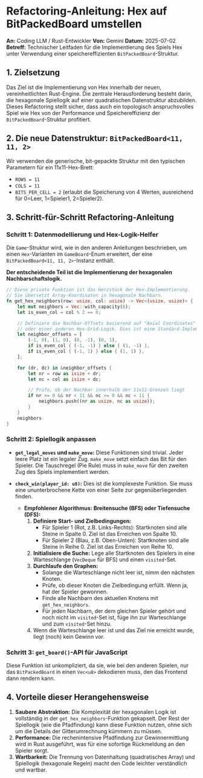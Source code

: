 
# Refactoring-Anleitung: Hex auf BitPackedBoard umstellen

**An:** Coding LLM / Rust-Entwickler
**Von:** Gemini
**Datum:** 2025-07-02
**Betreff:** Technischer Leitfaden für die Implementierung des Spiels Hex unter Verwendung einer speichereffizienten `BitPackedBoard`-Struktur.

## 1. Zielsetzung

Das Ziel ist die Implementierung von Hex innerhalb der neuen, vereinheitlichten Rust-Engine. Die zentrale Herausforderung besteht darin, die hexagonale Spiellogik auf einer quadratischen Datenstruktur abzubilden. Dieses Refactoring stellt sicher, dass auch ein topologisch anspruchsvolles Spiel wie Hex von der Performance und Speichereffizienz der `BitPackedBoard`-Struktur profitiert.

## 2. Die neue Datenstruktur: `BitPackedBoard<11, 11, 2>`

Wir verwenden die generische, bit-gepackte Struktur mit den typischen Parametern für ein 11x11-Hex-Brett:

-   `ROWS = 11`
-   `COLS = 11`
-   `BITS_PER_CELL = 2` (erlaubt die Speicherung von 4 Werten, ausreichend für 0=Leer, 1=Spieler1, 2=Spieler2).

## 3. Schritt-für-Schritt Refactoring-Anleitung

### Schritt 1: Datenmodellierung und Hex-Logik-Helfer

Die `Game`-Struktur wird, wie in den anderen Anleitungen beschrieben, um einen `Hex`-Varianten im `GameBoard`-Enum erweitert, der eine `BitPackedBoard<11, 11, 2>`-Instanz enthält.

**Der entscheidende Teil ist die Implementierung der hexagonalen Nachbarschaftslogik.**

```rust
// Diese private Funktion ist das Herzstück der Hex-Implementierung.
// Sie übersetzt Array-Koordinaten in hexagonale Nachbarn.
fn get_hex_neighbors(row: usize, col: usize) -> Vec<(usize, usize)> {
    let mut neighbors = Vec::with_capacity(6);
    let is_even_col = col % 2 == 0;

    // Definiere die Nachbar-Offsets basierend auf "Axial Coordinates"
    // oder einer anderen Hex-Grid-Logik. Dies ist eine Standard-Implementierung.
    let neighbor_offsets = [
        (-1, 0), (1, 0), (0, -1), (0, 1),
        if is_even_col { (-1, -1) } else { (1, -1) },
        if is_even_col { (-1, 1) } else { (1, 1) },
    ];

    for (dr, dc) in &neighbor_offsets {
        let nr = row as isize + dr;
        let nc = col as isize + dc;

        // Prüfe, ob der Nachbar innerhalb der 11x11-Grenzen liegt
        if nr >= 0 && nr < 11 && nc >= 0 && nc < 11 {
            neighbors.push((nr as usize, nc as usize));
        }
    }
    neighbors
}
```

### Schritt 2: Spiellogik anpassen

-   **`get_legal_moves` und `make_move`:** Diese Funktionen sind trivial. Jeder leere Platz ist ein legaler Zug. `make_move` setzt einfach das Bit für den Spieler. Die Tauschregel (Pie Rule) muss in `make_move` für den zweiten Zug des Spiels implementiert werden.

-   **`check_win(player_id: u8)`:** Dies ist die komplexeste Funktion. Sie muss eine ununterbrochene Kette von einer Seite zur gegenüberliegenden finden.
    -   **Empfohlener Algorithmus: Breitensuche (BFS) oder Tiefensuche (DFS):**
        1.  **Definiere Start- und Zielbedingungen:**
            -   Für Spieler 1 (Rot, z.B. Links-Rechts): Startknoten sind alle Steine in Spalte 0. Ziel ist das Erreichen von Spalte 10.
            -   Für Spieler 2 (Blau, z.B. Oben-Unten): Startknoten sind alle Steine in Reihe 0. Ziel ist das Erreichen von Reihe 10.
        2.  **Initialisiere die Suche:** Lege alle Startknoten des Spielers in eine Warteschlange (`VecDeque` für BFS) und einen `visited`-Set.
        3.  **Durchlaufe den Graphen:**
            -   Solange die Warteschlange nicht leer ist, nimm den nächsten Knoten.
            -   Prüfe, ob dieser Knoten die Zielbedingung erfüllt. Wenn ja, hat der Spieler gewonnen.
            -   Finde alle Nachbarn des aktuellen Knotens mit `get_hex_neighbors`.
            -   Für jeden Nachbarn, der dem gleichen Spieler gehört und noch nicht im `visited`-Set ist, füge ihn zur Warteschlange und zum `visited`-Set hinzu.
        4.  Wenn die Warteschlange leer ist und das Ziel nie erreicht wurde, liegt (noch) kein Gewinn vor.

### Schritt 3: `get_board()`-API für JavaScript

Diese Funktion ist unkompliziert, da sie, wie bei den anderen Spielen, nur das `BitPackedBoard` in einen `Vec<u8>` dekodieren muss, den das Frontend dann rendern kann.

## 4. Vorteile dieser Herangehensweise

1.  **Saubere Abstraktion:** Die Komplexität der hexagonalen Logik ist vollständig in der `get_hex_neighbors`-Funktion gekapselt. Der Rest der Spiellogik (wie die Pfadfindung) kann diese Funktion nutzen, ohne sich um die Details der Gitterumrechnung kümmern zu müssen.
2.  **Performance:** Die rechenintensive Pfadfindung zur Gewinnermittlung wird in Rust ausgeführt, was für eine sofortige Rückmeldung an den Spieler sorgt.
3.  **Wartbarkeit:** Die Trennung von Datenhaltung (quadratisches Array) und Spiellogik (hexagonale Regeln) macht den Code leichter verständlich und wartbar.
